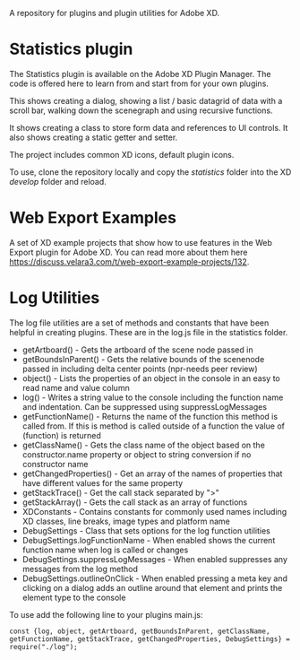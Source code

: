 A repository for plugins and plugin utilities for Adobe XD. 

# Statistics plugin
The Statistics plugin is available on the Adobe XD Plugin Manager. The code is offered here to learn from and start from for your own plugins. 

This shows creating a dialog, showing a list / basic datagrid of data with a scroll bar, walking down the scenegraph and using recursive functions. 

It shows creating a class to store form data and references to UI controls. It also shows creating a static getter and setter. 

The project includes common XD icons, default plugin icons. 

To use, clone the repository locally and copy the *statistics* folder into the XD *develop* folder and reload. 

# Web Export Examples
A set of XD example projects that show how to use features in the Web Export plugin for Adobe XD. You can read more about them here https://discuss.velara3.com/t/web-export-example-projects/132.

# Log Utilities
The log file utilities are a set of methods and constants that have been helpful in creating plugins. These are in the log.js file in the statistics folder. 

 - getArtboard() - Gets the artboard of the scene node passed in
 - getBoundsInParent() - Gets the relative bounds of the scenenode passed in including delta center points (npr-needs peer review)
 - object() - Lists the properties of an object in the console in an easy to read name and value column
 - log() - Writes a string value to the console including the function name and indentation. Can be suppressed using suppressLogMessages
 - getFunctionName() - Returns the name of the function this method is called from. If this is method is called outside of a function the value of (function) is returned
 - getClassName() - Gets the class name of the object based on the constructor.name property or object to string conversion if no constructor name
 - getChangedProperties() - Get an array of the names of properties that have different values for the same property
 - getStackTrace() - Get the call stack separated by ">"
 - getStackArray() - Gets the call stack as an array of functions
 - XDConstants - Contains constants for commonly used names including XD classes, line breaks, image types and platform name
 - DebugSettings - Class that sets options for the log function utilities
 - DebugSettings.logFunctionName - When enabled shows the current function name when log is called or changes
 - DebugSettings.suppressLogMessages - When enabled suppresses any messages from the log method
 - DebugSettings.outlineOnClick - When enabled pressing a meta key and clicking on a dialog adds an outline around that element and prints the element type to the console
 
 To use add the following line to your plugins main.js: 
 
    const {log, object, getArtboard, getBoundsInParent, getClassName, getFunctionName, getStackTrace, getChangedProperties, DebugSettings} = require("./log");
